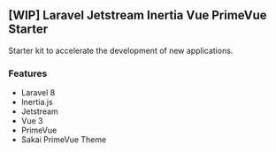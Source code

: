 ## [WIP] Laravel Jetstream Inertia Vue PrimeVue Starter

Starter kit to accelerate the development of new applications.

### Features

* Laravel 8
* Inertia.js
* Jetstream
* Vue 3
* PrimeVue
* Sakai PrimeVue Theme
